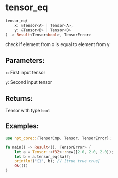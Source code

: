 # tensor_eq
```rust
tensor_eq(
    x: &Tensor<A> | Tensor<A>, 
    y: &Tensor<B> | Tensor<B>
) -> Result<Tensor<bool>, TensorError>
```
check if element from x is equal to element from y

## Parameters:
`x`: First input tensor

`y`: Second input tensor

## Returns:
Tensor with type `bool`

## Examples:
```rust
use hpt_core::{TensorCmp, Tensor, TensorError};

fn main() -> Result<(), TensorError> {
    let a = Tensor::<f32>::new([2.0, 2.0, 2.0]);
    let b = a.tensor_eq(&a)?;
    println!("{}", b); // [true true true]
    Ok(())
}
```